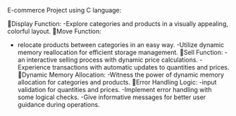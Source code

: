  E-commerce Project using C language:

📌Display Function:
-Explore categories and products in a visually appealing, colorful layout.
📌Move Function:
- relocate products between categories in an easy way.
-Utilize dynamic memory reallocation for efficient storage management.
📌Sell Function:
-an interactive selling process with dynamic price calculations.
-Experience transactions with automatic updates to quantities and prices.
📌Dynamic Memory Allocation:
-Witness the power of dynamic memory allocation for categories and products.
 📌Error Handling Logic:
-input validation for quantities and prices.
-Implement error handling with some logical checks.
-Give informative messages for better user guidance during operations.
